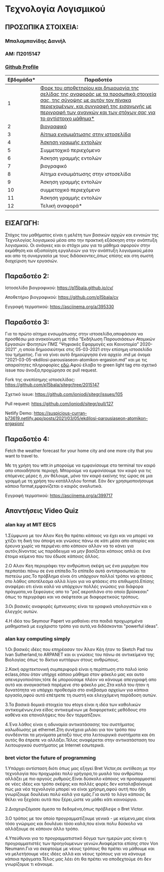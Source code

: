 # Τεχνολογία Λογισμικού

## ΠΡΟΣΩΠΙΚΑ ΣΤΟΙΧΕΙΑ:

### Μπαλαμπανίδης Δανιήλ
### ΑΜ: Π2015147
### [Github Profile](https://github.com/p15bala)

| Εβδομάδα* | Παραδοτέο |
| --- | --- |
| 1 |<a href="#P1">Φορκ του αποθετηρίου και δημιουργία της σελίδας της αναφοράς με τα προσωπικά στοιχεία σας, της σύνοψης με αυτόν τον πίνακα περιεχομένων,  και συγγραφή της εισαγωγής με περιγραφή των αναγκών και των στόχων σας για το αντίστοιχο μάθημα* </a>|
| 2 |<a href="#P2"> βιογραφικό </a>|
| 3 |<a href="#P3"> Αίτημα ενσωμάτωσης στην ιστοσελίδα </a>|
| 4 |<a href="#P4"> Άσκηση γραμμής εντολών </a>|
| 5 | Συμμετοχικό περιεχόμενο |
| 6 | Άσκηση γραμμής εντολών |
| 7 | βιογραφικό |
| 8 | Αίτημα ενσωμάτωσης στην ιστοσελίδα |
| 9 | Άσκηση γραμμής εντολών |
| 10 | συμμετοχικό περιεχόμενο |
| 11 | Άσκηση γραμμής εντολών |
| 12 | Τελική αναφορά* |

## <a name="P1">ΕΙΣΑΓΩΓΗ:</a>
Στόχος του μαθήματος είναι η μελέτη των βασικών αρχών και εννοιών της Τεχνολογίας λογισμικού μέσα απο την πρακτική εξάσκηση στην ανάπτυξη λογισμικού.
Οι ανάγκες και οι στόχοι μου για το μάθημα αφορούν στην εκμάθηση και αξιοποίηση εργαλειών για την ανάπτυξη λογισμικού,μέσα και απο τη συνεργασία με τους διδάσκοντες,όπως επίσης και στη σωστή διαχείριση των εργασιών.

## <a name="P2">Παραδοτέο 2:</a>
Ιστοσελίδα βιογραφικού: https://p15bala.github.io/cv/

Αποθετήριο βιογραφικού: https://github.com/p15bala/cv

Εγγραφή τερματικού: https://asciinema.org/a/395330

## <a name="P3">Παραδοτέο 3:</a>
Για το πρώτο αίτημα ενσωμάτωσης στην ιστοσελίδα,αποφάσισα να προσθέσω μια ανακοίνωση με τίτλο "Εκδήλωση Παρουσιάσεων Ατομικών Εργασιών Φοιτητών ΠΜΣ “Ψηφιακές Εφαρμογές και Καινοτομία” 2020-2021" ,η οποία δημιοσιεύτηκε στις 05-03-2021 στην επίσημη ιστοσελίδα του τμήματος.
Για να γίνει αυτό δημιούργησα ένα αρχείο .md με όνομα "2021-03-05-ekdilosi-parousiaseon-atomikon-ergasion.md" και με τις απαραίτητες πληροφορίες [εδώ](https://github.com/p15bala/sitegr/tree/2015147/all_collections/_posts).Αφού έλαβα το green light tag στο σχετικό issue που άνοιξα,προχώρησα σε pull request.

Fork της ανεπίσημης ιστοσελίδας: https://github.com/p15bala/sitegr/tree/2015147

Σχετικό issue: https://github.com/ioniodi/sitegr/issues/105

Pull request: https://github.com/ioniodi/sitegr/pull/127

Netlify Demo: https://suspicious-curran-b73619.netlify.app/posts/2021/03/05/ekdilosi-parousiaseon-atomikon-ergasion/

## <a name="P4">Παραδοτέο 4:</a>
Fetch the weather forecast for your home city and one more city that you want to travel to.

Με τη χρήση του wttr.in μπορούμε να εμφανίσουμε στο terminal τον καιρό απο οποιαδήποτε περιοχή.
Μπορούμε να εμφανίσουμε τον καιρό για τις επόμενες μέρες ή ,αν θέλουμε, μόνο τον καιρό εκείνης της ώρας σε μια γραμμή με τη χρήση του κατάλληλου format.
Εάν δεν χρησιμοποιήσουμε κάποιο format,εμφανίζεται ο καιρός αναλυτικά.

Εγγραφή τερματικού: https://asciinema.org/a/399717

## Απαντήσεις Video Quiz

### alan kay at MIT EECS
1.Σύμφωνα με τον Αλαν Κεη θα πρέπει κάποιος να έχει και να μπορεί να χτίζει τη δική του άποψη και γνώσεις πάνω σε κάτι μέσα απο απορίες και έρευνα χωρίς να περιμένει απο κάποιον αλλον να το κάνει για αυτόν,δίνοντας ως παράδειγμα να μην βασίζεται κάποιος απλά σε ένα έτοιμο κείμενο που του έδωσε κάποιος άλλος.

2.Ο Αλαν Κεη περιγράφει την ανθρώπινη σκέψη ως ένα μυρμήγκι που περπατάει πάνω σε ένα επίπεδο.Το επίπεδο αυτό αντιπροσωπεύει τα πιστεύω μας.Το πρόβλημα είναι ότι υπάρχουν πολλοί τρόποι να φτάσεις στο λάθος αποτέλεσμα αλλά λίγοι για να φτάσεις στο επιθυμητό.Επίσης αναφέρει οτι είναι καλό να υπάρχουν πολλές γνώσεις για διάφορα πράγματα,να ξεφεύγεις απο το "ροζ αεροπλάνο στο οποίο βρίσκεσαι" όπως το περιγράφει και να σκέφτεσαι με διαφορετικούς τρόπους.

3.Οι βασικές αναφορές έμπνευσης είναι τα γραφικά υπολογιστών και ο έλεγχός αυτών.

4.Η ιδέα του Seymour Papert να μαθαίνει στα παιδιά προχωρημένα μαθηματικά με ευχάριστο τρόπο για αυτά,να διδάσκονται "powerful ideas".

### alan kay computing simply
1.Οι βασικές ιδέες που επηρέασαν τον Άλαν Κέη ήταν το Sketch Pad του Ivan Sutherland,το ARPANET και οι γνώσεις του πάνω σε αντικείμενα της Βιολογίας όπως το δίκτυο κυττάρων στους ανθρώπους.

2.Κακή αρχιτεκτονική συμπεριφορά είναι η περίπτωση στο παλιό ionio eclass,όπου όταν υπήρχε κάποιο μάθημα στον φάκελο μας και αυτο απενεργοποιόταν,τότε δε μπορούσαμε πλέον να κάνουμε απεγγραφή απο αυτό και αναγκαστικά παρέμενε στο φάκελο μας.Στα καλά του ήταν η δυνατότητα να υπάρχει προθεσμία στο ανέβασμα αρχείων για κάποια εργασία,αφού αυτό επέτρεπε τη σωστή και ελεγχόμενη παράδοση αυτών.

3.Τα βασικά δομικά στοιχεία του etoys είναι η ιδέα των καθολικών αντικειμένων,ένα είδος αντικειμένων με διαφορετικές μεθόδους στο καθένα και επαναλήψεις που δεν τερματίζουν.

4.Ένα λάθος είναι η αδυναμία αντικατάσασης του συστήματος καλωδίωσης με ethernet.Στη συνέχεια μιλάει για τον τρόπο που συνδέονται τα μηνύματα μεταξύ τους στα λειτουργικά συστήματα και ότι αυτός θα έπρεπε να αλλάξει.Τέλος αναφέρεται στην αντικατάσταση του λειτουργικού συστήματος με Internet εσωτερικά.

### bret victor the future of programming
1.Υπάρχει αντίσταση διότι όπως μας εξηγεί Bret Victor,σε αντίθεση με την τεχνολογία που προχωράει πολύ γρήγορα,το μυαλό του ανθρώπου αλλάζει με πιο αργούς ρυθμούς.Είναι δύσκολο κάποιος να προσαρμοστεί σε νέες ιδέες και τρόπο σκέψης και πολλές φορές δεν καταλαβαίνουμε πώς μια νέα τεχνολογία μπορεί να είναι χρήσιμη,αφού αυτή που ήδη γνωρίζουμε δουλέυει πολύ καλά για εμάς.Για αυτό το λόγο κάποιος δε θέλει να ξεχάσει αυτά που ξέρει,ώστε να μάθει κάτι καινούργιο.

2.Διαχειριζόμασε άμεσα τα δεδομένα,όπως πρόβλεψε ο Bret Victor.

3.Ο τρόπος με τον οποίο προγραμματίζουμε γενικά - με κείμενο,μας είναι τόσο γνώριμος και δουλέυει τόσο καλά,που είναι πολυ δύσκολο να αλλάξουμε σε κάποιον άλλο τρόπο.

4.Υπεύθυνοι για το προγραμματιστικό δόγμα των ημερών μας είναι η προγραμματιστές των προηγόυμενων γενιών.Αναφέρεται επίσης στον Von Neumann.Για να σκεφτούμε με νέους τρόπους θα πρέπει να μάθουμε και να μελετήσουμε νέες ιδέες αλλά και νέους τρόπους για να κάνουμε κάποια πράγματα.Τέλος μας λέει ότι θα πρέπει να αποδεχτούμε ότι δεν γνωρίζομυε τι κάνουμε.

